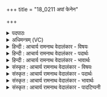 +++
title = "18_0211 अपां फेनेन"

+++
<details><summary>पदपाठः</summary>

अ꣣पा꣢म्। फे꣡ने꣢꣯न। न꣡मु꣢꣯चेः। न। मु꣣चेः। शि꣡रः꣢꣯। इ꣣न्द्र। उ꣢त्। अ꣣वर्तयः। वि꣡श्वाः꣢꣯। यत्। अ꣡ज꣢꣯यः। स्पृ꣡धः꣢꣯। २११।
</details>

<details><summary>अधिमन्त्रम् (VC)</summary>

- इन्द्रः
- गोषूक्त्यश्वसूक्तिनौ काण्वायनौ
- गायत्री
- षड्जः
- ऐन्द्रं काण्डम्
</details>

<details><summary>हिन्दी : आचार्य रामनाथ वेदालंकार - विषयः</summary>

अगले मन्त्र में यह वर्णन है कि परमात्मा, जीवात्मा, वैद्य, राजा और सेनापति किस प्रकार नमुचि का संहार करते हैं।
</details>

<details><summary>हिन्दी : आचार्य रामनाथ वेदालंकार - पदार्थः</summary>

पदार्थान्वय -  प्रथम—अध्यात्म-पक्ष में। हे (इन्द्र) परमात्मन् व जीवात्मन् ! तुम (अपां फेनेन) पानी के झाग के समान स्वच्छ सात्त्विक चित्त की तरङ्ग से (नमुचेः) न छोड़नेवाले, प्रत्युत दृढ़ता से अपना पैर जमा लेनेवाले पाप के(शिरः) सिर को अर्थात् ऊँचे उठे प्रभाव को (उदवर्तयः) पृथक् कर देते हो, (यत्) जब (विश्वाः) सब (स्पृधः) पापरूप नमुचि के सहायक काम-क्रोध आदि शत्रुओं की स्पर्धाशील सेनाओं को (अजयः) जीतते हो ॥ द्वितीय—आयुर्वेद के पक्ष में।हे (इन्द्र) रोगविदारक वैद्य ! आप (अपां फेनेन) समुद्रफेन रूप औषध से (नमुचेः) शरीर को न छोड़नेवाले, दृढ़ता से जमे रोग के (शिरः) हानिकारक प्रभाव को (उदवर्तयः) उच्छिन्न कर देते हो, (यत्) जब (विश्वाः) समस्त (स्पृधः) स्पर्धालु, रोग-सहचर वेदना, वमन, मूर्छा आदि उत्पातों को (अजयः) जीतते हो ॥ तृतीय—राजा के पक्ष में।हे (इन्द्र) वीर राजन् ! आप (अपाम्) राष्ट्र में व्याप्त प्रजाओं के (फेनेन) कर-रूप से प्राप्त तथा चक्रवृद्धि ब्याज आदि से बढ़े हुए धन से (नमुचेः) राष्ट्र को न छोड़नेवाले, प्रत्युत राष्ट्र में व्याप्त होकर स्थित दुःख, दरिद्रता आदि के (शिरः) सिर को, उग्रता को (उदवर्तयः) उच्छिन्न कर देते हो, (यत्) जब (विश्वाः) समस्त (स्पृधः) हिंसा, रक्तपात, लूट-पाट, ठगी, तस्कर-व्यापार आदि स्पर्धालु वैरियों को (अजयः) पराजित कर देते हो ॥ चतुर्थ—सेनापति के पक्ष में। हे (इन्द्र) सूर्यवत् विद्यमान शत्रुविदारक सेनापति ! आप (अपां फेनेन) जलों के झाग के समान उज्ज्वल शस्त्रास्त्र-समूह के द्वारा (नमुचेः) न छोड़नेवाले शत्रु के (शिरः) सिर को (उदवर्तयः) धड़ से अलग कर देते हो, (यत्) जब (विश्वाः) सब (स्पृधः) स्पर्धा करनेवाली शत्रुसेनाओं को (अजयः) जीतते हो ॥८॥ इस मन्त्र में श्लेषालङ्कार है, उपमानोपमेयभाव ध्वनित हो रहा है ॥८॥
</details>

<details><summary>हिन्दी : आचार्य रामनाथ वेदालंकार - भावार्थः</summary>

भावार्थ -  जैसे कोई वैद्यराज समुद्रफेन औषध से रोग को नष्ट करता है, जैसे राजा प्रजा से कर-रूप में प्राप्त हुए धन से प्रजा के दुःखों को दूर करता है और जैसे सेनापति शस्त्रास्त्र-समूह से शत्रु का सिर काटता है, वैसे ही परमेश्वर और जीवात्मा मनुष्य के मन की सात्त्विक वृत्तियों से पाप को उन्मूलित करते हैं ॥८॥ यहाँ सायणाचार्य ने यह इतिहास प्रदर्शित किया है—पहले कभी इन्द्र असुरों को जीतकर भी नमुचि नामक असुर को पकड़ने में असमर्थ रहा। उल्टे नमुचि ने ही युद्ध करते हुए इन्द्र को पकड़ लिया। पकड़े हुए इन्द्र को नमुचि ने कहा कि तुझे मैं इस शर्त पर छोड़ सकता हूँ कि तू मुझे कभी न दिन में मारे, न रात में, न सूखे हथियार से मारे, न गीले हथियार से। जब इन्द्र ने यह शर्त मान ली तब नमुचि ने उसे छोड़ दिया। उससे छूटे हुए इन्द्र ने दिन-रात की सन्धि में झाग से उसका सिर काटा (क्योंकि दिन-रात की सन्धि न दिन कहलाती है, न रात, और झाग भी न सूखा होता है, न गीला)।’’ यह इतिहास दिखाकर सायण कहते हैं कि यही विषय इस ऋचा में प्रतिपादित है। विवरणकार माधव ने भी ऐसा ही इतिहास वर्णित किया है। असल में तो यह कल्पित कथानक है, सचमुच घटित कोई इतिहास नहीं है ॥८॥
</details>

<details><summary>संस्कृत : आचार्य रामनाथ वेदालंकार - विषयः</summary>

अथ परमात्मा, जीवात्मा, भिषग्, राजा च कथं नमुचिं घ्नन्तीत्युच्यते।
</details>

<details><summary>संस्कृत : आचार्य रामनाथ वेदालंकार - पदार्थः</summary>

पदार्थान्वय -  प्रथमः—अध्यात्मपरः। हे (इन्द्र) परमात्मन् जीवात्मन् वा ! त्वम् (अपां फेनेन) जलफेनवत् स्वच्छेन सात्त्विकचित्ततरङ्गेण (नमुचेः) न मुञ्चति, किन्तु सुदृढं बध्नातीति नमुचिः पाप्मा तस्य। पाप्मा वै नमुचिः। श० १२।७।३।४। (शिरः) मूर्धानम्, मूर्धवदुन्नतं प्रभावम् (उदवर्त्तयः२) उच्छिनत्सि। उत् पूर्वो वृतु वर्तने णिजन्तः, लडर्थे लङ्। (यत्) यदा (विश्वाः) समस्ताः (स्पृधः) पापाचरणस्य सहायभूताः कामक्रोधादिशत्रूणां स्पर्धमानाः सेनाः (अजयः) जयसि। जि जये धातोः कालसामान्ये लङ् ॥ अथ द्वितीयः—आयुर्वेदपरः। हे (इन्द्र) रोगविदारक वैद्य३ ! त्वम् (अपां फेनेन) समुद्रफेनरूपेण भेषजेन (नमुचेः) शरीरे दृढमवस्थितस्य रोगस्य (शिरः) हिंसकं प्रभावम्। शृणाति हिनस्तीति शिरः, शॄ हिंसायाम् क्र्यादिः। (उदवर्तयः) उच्छिनत्सि, (यत्) यदा (विश्वाः) समस्ताः (स्पृधः) रोगसहचराणां वेदनावमनमूर्च्छादीनामुत्पातानां स्पर्धमानाः सेनाः (अजयः) जयसि ॥ अथ तृतीयः—राष्ट्रपरः। हे (इन्द्र) वीर राजन् ! त्वम् (अपां) राष्ट्रे व्याप्तानां प्रजानाम्, (फेनेन४) कररूपतया प्राप्तेन चक्रवृद्ध्यादिना वर्धितेन धनेन। स्फायी वृद्धौ धातोः फेनमीनौ उ० ३।३ इति नक् प्रत्ययो धातोः फे आदेशश्च निपात्यते। (नमुचेः) राष्ट्रं न मुञ्चतः प्रत्युत व्याप्य स्थितस्य दुःखदारिद्र्यदुर्भिक्षमहारोगादेः (शिरः) मूर्धानम्, मूर्धोपलक्षितम् उग्रत्वम् (उदवर्तयः) उद् वर्तयसि उच्छिनत्सि, (यत्) यदा (विश्वाः) समस्ताः (स्पृधः) हिंसारक्तपातलुण्ठनवञ्चनतस्करत्वादीनां वैरिणां स्पर्धमानाः सेनाः (अजयः) जयसि पराभवसि ॥ अथ चतुर्थः—सेनाध्यक्षपरः। हे (इन्द्र) सूर्य इव वर्तमान शत्रुविदारक सेनेश ! त्वम् (अपां फेनेन) जलानां फेनवद् विद्यमानेन उज्ज्वलेन शस्त्रास्त्रसमूहेन (नमुचेः)आक्रमणं न मुञ्चतः शत्रोः (शिरः) मूर्धानम् (उदवर्तयः) कबन्धात् पृथक् करोषि, (यत्) यदा (विश्वाः) सर्वाः (स्पृधः) स्पर्धमानाः रिपुसेनाः (अजयः) पराजयसे ॥८॥५ अत्र श्लेषालङ्कारः। उपमानोपमेयभावश्च ध्वन्यते ॥८॥
</details>

<details><summary>संस्कृत : आचार्य रामनाथ वेदालंकार - भावार्थः</summary>

भावार्थ -  यथा कश्चिद् वैद्यराजः अपां फेनेन भेषजेन रोगं हन्ति, यथा वा राजा प्रजायाः सकाशात् कररूपतया प्राप्तेन वर्धितेन च धनेन प्रजाया दुःखं दूरीकरोति, यथा वा सेनाध्यक्षः शस्त्रास्त्रजालेन शत्रोः शिरः कर्तयति, तथैव परमेश्वरो जीवात्मा वा मनुष्यस्य मनसः सात्त्विकवृत्तिभिः पाप्मानमुच्छिनत्ति ॥८॥ अत्र सायणाचार्य इममितिहासं प्रदर्शयति—“पुराकिलेन्द्रोऽसुरान् जित्वा नमुचिमसुरं ग्रहीतुं न शशाक। स च युध्यमानस्तेनासुरेण जगृहे। स च गृहीतमिन्द्रमेवमवोचत् त्वां विसृजामि रात्रावह्नि च शुष्केणार्द्रेण चायुधेन यदि मां मा हिंसीरिति। स इन्द्रस्तेन विसृष्टः सन् अहोरात्रयोः सन्धौ शुष्कार्द्रविलक्षणेन फेनेन तस्य शिरश्चिच्छेद। अयमर्थोऽस्यां प्रतिपाद्यते” इति। विवरणकारेणापि तादृश एवेतिहासो वर्णितः। वस्तुतस्तु कल्पितं कथानकमेतन्न सत्यमेव घटितः कश्चिदितिहास इति बोध्यम् ॥
</details>

<details><summary>संस्कृत : आचार्य रामनाथ वेदालंकार - पादटिप्पनी</summary>

टिप्पनी -   १. ऋ० ८।१४।१३, य० १९।७१, ऋषिः शङ्खः। अथ० २०।२९।३। २. उदवर्तयः उद्वर्तितवान् छिन्नवानित्यर्थः—इति वि०। उद्वर्तनं विशरणम्—इति भ०। शरीरादुद्गतमवर्तयः अच्छैत्सीरित्यर्थः—इति सा०। ३. (इन्द्र) आयुर्वेदविद्यायुक्त इति ऋ० २।११।११ भाष्ये द०। ४. (फेनम्) चक्रवृद्ध्यादिना वर्धितं धनम् इति ऋ० १।१०४।३ भाष्ये द०। ५. दयानन्दर्षिर्यजुर्भाष्ये मन्त्रमेतम् अथ सेनेशः कीदृशः स्यादिति विषये व्याचष्टे। यथा सूर्यो मेघम् उच्छिनत्ति तथा सेनेशः सर्वाः शत्रुसेना उच्छिन्द्यादिति तदीयः—अभिप्रायः।
</details>